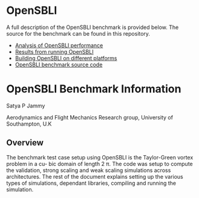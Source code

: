 # OpenSBLI

A full description of the OpenSBLI benchmark is provided below. The source for the benchmark can be found in this repository.

* [Analysis of OpenSBLI performance](https://github.com/ARCHER-CSE/archer-benchmarks/blob/master/apps/OpenSBLI/analysis/OpenSBLI_benchmark.ipynb)
* [Results from running OpenSBLI](https://github.com/ARCHER-CSE/archer-benchmarks/tree/master/apps/OpenSBLI/results)
* [Building OpenSBLI on different platforms](source/README.md)
* [OpenSBLI benchmark source code](https://github.com/ARCHER-CSE/archer-benchmarks/tree/master/apps/OpenSBLI/source)

# OpenSBLI Benchmark Information

Satya P Jammy

Aerodynamics and Flight Mechanics Research group, University of Southampton, U.K

## Overview

The benchmark test case setup using OpenSBLI is the Taylor-Green vortex problem in a cu- bic domain of length 2 π. The code was setup to compute the validation, strong scaling and weak scaling simulations across architectures. The rest of the document explains setting up the various types of simulations, dependant libraries, compiling and running the simulation.

